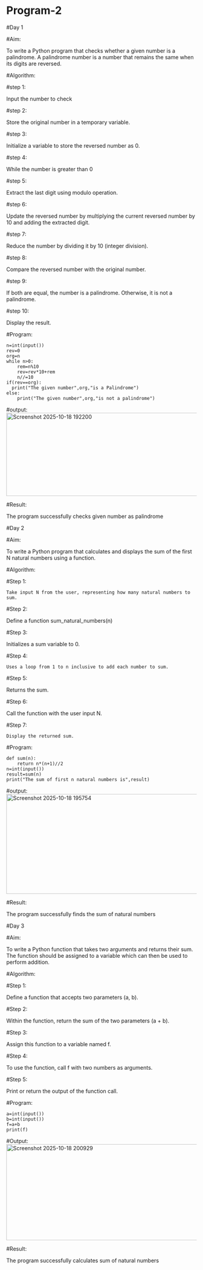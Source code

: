 # Program-2
#Day 1

#Aim:
  
  To write a Python program that checks whether a given number is a palindrome. A palindrome number is a number that remains the same when its digits are reversed.
  
#Algorithm:

#step 1:
  
  Input the number to check
  
#step 2:
  
  Store the original number in a temporary variable.
  
#step 3:
  
  Initialize a variable to store the reversed number as 0.
  
#step 4:
  
  While the number is greater than 0
  
#step 5:
  
  Extract the last digit using modulo operation.
  
#step 6:
  
  Update the reversed number by multiplying the current reversed number by 10 and adding the extracted digit.
  
#step 7:
   
   Reduce the number by dividing it by 10 (integer division).
   
#step 8:
   
   Compare the reversed number with the original number.
   
#step 9:
   
   If both are equal, the number is a palindrome.
   Otherwise, it is not a palindrome.
   
#step 10:
  
   Display the result.
   

#Program:
```
n=int(input())
rev=0
org=n
while n>0:
    rem=n%10
    rev=rev*10+rem
    n//=10
if(rev==org):
  print("The given number",org,"is a Palindrome")
else:
    print("The given number",org,"is not a palindrome")
```

#output:
<img width="998" height="220" alt="Screenshot 2025-10-18 192200" src="https://github.com/user-attachments/assets/6c03a5a0-f1df-44f7-8d4c-6fa32c1662d4" />

#Result:

   The program successfully checks given number as palindrome

#Day 2

#Aim:

   To write a Python program that calculates and displays the sum of the first N natural numbers using a function.

#Algorithm:

#Step 1:

    Take input N from the user, representing how many natural numbers to sum.
    
#Step 2:

   Define a function sum_natural_numbers(n) 
   
#Step 3:

   Initializes a sum variable to 0.
   
#Step 4:

    Uses a loop from 1 to n inclusive to add each number to sum.
    
#Step 5:

   Returns the sum.
   
#Step 6:

   Call the function with the user input N.
   
#Step 7:

    Display the returned sum.

#Program:
```
def sum(n):
    return n*(n+1)//2
n=int(input())
result=sum(n)
print("The sum of first n natural numbers is",result)
```

#output:
<img width="1141" height="264" alt="Screenshot 2025-10-18 195754" src="https://github.com/user-attachments/assets/cb536e80-f202-4d44-8034-dea067d56f39" />

#Result:

  The program successfully finds the sum of natural numbers

#Day 3

#Aim:

   To write a Python function that takes two arguments and returns their sum. The function should be assigned to a variable which can then be used to perform          addition.

#Algorithm:

#Step 1:

   Define a function that accepts two parameters (a, b).
   
#Step 2:

   Within the function, return the sum of the two parameters (a + b).
   
#Step 3:

   Assign this function to a variable named f.
   
#Step 4:

  To use the function, call f with two numbers as arguments.
  
#Step 5:

  Print or return the output of the function call.

#Program:

```
a=int(input())
b=int(input())
f=a+b
print(f)
```
#Output:
<img width="1140" height="254" alt="Screenshot 2025-10-18 200929" src="https://github.com/user-attachments/assets/545f7c65-15d3-45db-bbc6-17ded6403dbe" />

#Result:

  The program successfully calculates sum of natural numbers




   
